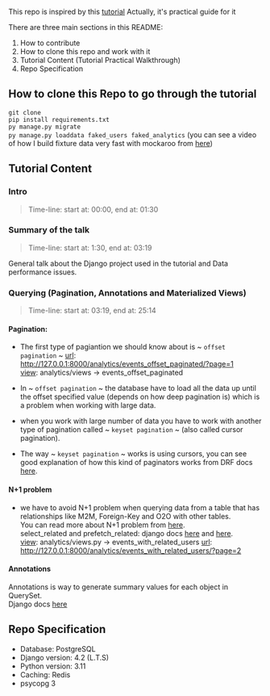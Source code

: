 This repo is inspired by this [tutorial](https://youtu.be/tloKxFgom58?si=Mb-AheSQJLU1AHkD)
Actually, it's practical guide for it

There are three main sections in this README:</br>
1. How to contribute</br>
2. How to clone this repo and work with it</br>
3. Tutorial Content (Tutorial Practical Walkthrough)</br>
4. Repo Specification</br>

## How to clone this Repo to go through the tutorial
`git clone`</br>
`pip install requirements.txt`</br>
`py manage.py migrate`</br>
`py manage.py loaddata faked_users faked_analytics` (you can see a video of how I build fixture data very fast with mockaroo from [here]())</br>

## Tutorial Content
### Intro
> Time-line: start at: 00:00, end at: 01:30

### Summary of the talk
> Time-line: start at: 1:30, end at: 03:19

General talk about the Django project used in the tutorial and Data performance issues.

### Querying (Pagination, Annotations and Materialized Views)
> Time-line: start at: 03:19, end at: 25:14

#### Pagination:
* The first type of pagiantion we should know about is \~ `offset pagination` \~
<ins>url</ins>: http://127.0.0.1:8000/analytics/events_offset_paginated/?page=1</br>
<ins>view</ins>: analytics/views -> events_offset_paginated

* In \~ `offset pagination` \~ the database have to load all the data up until the offset specified value (depends on how deep pagination is) which is a problem when working with large data.
* when you work with large number of data you have to work with another type of pagination called \~ `keyset pagination` \~ (also called cursor pagination).
* The way \~ `keyset pagination` \~ works is using cursors, you can see good explanation of how this kind of paginators works from DRF docs [here](https://www.django-rest-framework.org/api-guide/pagination/#cursorpagination).

#### N+1 problem
* we have to avoid N+1 problem when querying data from a table that has relationships like M2M, Foreign-Key and O2O with other tables.</br>
You can read more about N+1 problem from [here]().</br>
select_related and prefetch_related: django docs [here](https://docs.djangoproject.com/en/5.1/ref/models/querysets/#select-related) and [here](https://docs.djangoproject.com/en/5.1/ref/models/querysets/#prefetch-related).</br>
<ins>view</ins>: analytics/views.py -> events_with_related_users
<ins>url</ins>: http://127.0.0.1:8000/analytics/events_with_related_users/?page=2

#### Annotations
Annotations is way to generate summary values for each object in QuerySet.</br>
Django docs [here](https://docs.djangoproject.com/en/5.1/topics/db/aggregation/#generating-aggregates-for-each-item-in-a-queryset)</br>


## Repo Specification
- Database: PostgreSQL
- Django version: 4.2 (L.T.S)
- Python version: 3.11
- Caching: Redis
- psycopg 3
